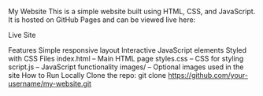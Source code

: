 My Website
This is a simple website built using HTML, CSS, and JavaScript.
It is hosted on GitHub Pages and can be viewed live here:

Live Site

Features
Simple responsive layout
Interactive JavaScript elements
Styled with CSS
Files
index.html – Main HTML page
styles.css – CSS for styling
script.js – JavaScript functionality
images/ – Optional images used in the site
How to Run Locally
Clone the repo:
git clone https://github.com/your-username/my-website.git
